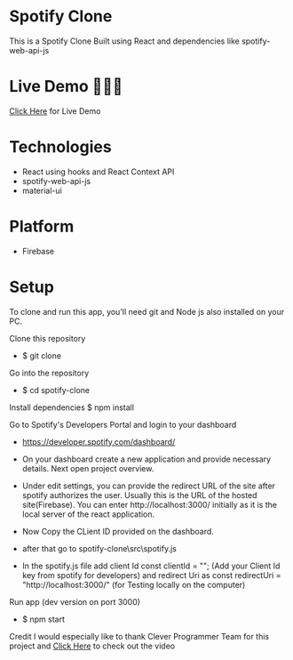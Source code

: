 # Spotify Clone

This is a Spotify Clone Built using React and dependencies like spotify-web-api-js

# Live Demo 🚀🚀🚀

<a href="https://spotify-clone-78fae.web.app/">Click Here</a> for Live Demo

# Technologies

- React using hooks and React Context API
- spotify-web-api-js
- material-ui

# Platform

- Firebase

# Setup

To clone and run this app, you'll need git and Node js also installed on your PC.

Clone this repository

- $ git clone

Go into the repository

- $ cd spotify-clone

Install dependencies
$ npm install

Go to Spotify's Developers Portal and login to your dashboard

- https://developer.spotify.com/dashboard/

- On your dashboard create a new application and provide necessary details. Next open project overview.

- Under edit settings, you can provide the redirect URL of the site after spotify authorizes the user.
  Usually this is the URL of the hosted site(Firebase). You can enter http://localhost:3000/ initially as it is the local server of the react application.

- Now Copy the CLient ID provided on the dashboard.

- after that go to spotify-clone\src\spotify.js

- In the spotify.js file add client Id
  const clientId = ""; (Add your Client Id key from spotify for developers) and redirect Uri as
  const redirectUri = "http://localhost:3000/" (for Testing locally on the computer)

Run app (dev version on port 3000)

- $ npm start

Credit
I would especially like to thank Clever Programmer Team for this project and <a href="https://www.youtube.com/watch?v=pnkuI8KXW_8&t=4017s">Click Here</a> to check out the video
